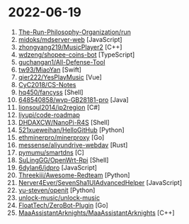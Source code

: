 # 2022-06-19

1. [The-Run-Philosophy-Organization/run](https://github.com/The-Run-Philosophy-Organization/run "润学全球官方指定GITHUB，整理润学宗旨、纲领、理论和各类润之实例；解决为什么润，润去哪里，怎么润三大问题； 并成为新中国人的核心宗教，核心信念。") 
2. [midoks/mdserver-web](https://github.com/midoks/mdserver-web "Simple Linux Panel") [JavaScript]
3. [zhongyang219/MusicPlayer2](https://github.com/zhongyang219/MusicPlayer2 "这是一款可以播放常见音频格式的音频播放器。支持歌词显示、歌词卡拉OK样式显示、歌词在线下载、歌词编辑、歌曲标签识别、Win10小娜搜索显示歌词、频谱分析、音效设置、任务栏缩略图按钮、主题颜色等功能。 播放内核为BASS音频库(V2.4)。") [C++]
4. [wdzeng/shopee-coins-bot](https://github.com/wdzeng/shopee-coins-bot "💰💰 蝦皮簽到機器人 💰💰") [TypeScript]
5. [guchangan1/All-Defense-Tool](https://github.com/guchangan1/All-Defense-Tool "本项目集成了全网优秀的攻防工具项目，包含自动化利用，子域名、敏感目录、端口等扫描，各大中间件，cms漏洞利用工具以及应急响应等资料。") 
6. [tw93/MiaoYan](https://github.com/tw93/MiaoYan "⛷轻灵的 Markdown 笔记本伴你写出妙言 ⛷Lightweight Markdown app to help you write great sentences.") [Swift]
7. [qier222/YesPlayMusic](https://github.com/qier222/YesPlayMusic "高颜值的第三方网易云播放器，支持 Windows / macOS / Linux") [Vue]
8. [CyC2018/CS-Notes](https://github.com/CyC2018/CS-Notes "📚 技术面试必备基础知识、Leetcode、计算机操作系统、计算机网络、系统设计") 
9. [hq450/fancyss](https://github.com/hq450/fancyss "fancyss is a project providing tools to across the GFW on asuswrt/merlin based router.") [Shell]
10. [648540858/wvp-GB28181-pro](https://github.com/648540858/wvp-GB28181-pro "WEB VIDEO PLATFORM是一个基于GB28181-2016标准实现的网络视频平台，支持NAT穿透，支持海康、大华、宇视等品牌的IPC、NVR、DVR接入。支持国标级联，支持rtsp/rtmp等视频流转发到国标平台，支持rtsp/rtmp等推流转发到国标平台。") [Java]
11. [lionsoul2014/ip2region](https://github.com/lionsoul2014/ip2region "Ip2region is a offline IP location library with accuracy rate of 99.9% and 0.0x millseconds searching performance. DB file is ONLY a few megabytes with all IP address stored. binding for Java,PHP,C,Python,Nodejs,Golang,C#,lua. Binary,B-tree,Memory searching algorithm") [C#]
12. [liyupi/code-roadmap](https://github.com/liyupi/code-roadmap "原创编程学习路线，包括全面的知识点、免费资源、面试题、学习建议、项目，适用于所有学习编程、求职的同学。已完成 Java、前端") 
13. [DHDAXCW/NanoPi-R4S](https://github.com/DHDAXCW/NanoPi-R4S "基于 Lean&Lienol 源码的 NanoPi R4S 的 OpenWrt 固件。每天自动更新插件和内") [Shell]
14. [521xueweihan/HelloGitHub](https://github.com/521xueweihan/HelloGitHub "分享 GitHub 上有趣、入门级的开源项目。Share interesting, entry-level open source projects on GitHub.") [Python]
15. [ethminerpro/minerproxy](https://github.com/ethminerpro/minerproxy "原创程序, 性能强大, 功能齐全, 体验拉满；支持专业机, 开发费恒定！无论你抽3%还是30%，甚至80%，都是0.3%开发费！已内置官方地址可供选择，避免被私人地址二次暗抽；无视CC攻击，不怕扫描攻击，内置加密证书，抽水设置范围支持0.1%-80%；无需繁琐设置，支持专业机！支持自定义证书，欢迎实测！矿场运维必备") [Go]
16. [messense/aliyundrive-webdav](https://github.com/messense/aliyundrive-webdav "阿里云盘 WebDAV 服务") [Rust]
17. [pymumu/smartdns](https://github.com/pymumu/smartdns "A local DNS server to obtain the fastest website IP for the best Internet experience， 一个本地DNS服务器，获取最快的网站IP，获得最佳上网体验。") [C]
18. [SuLingGG/OpenWrt-Rpi](https://github.com/SuLingGG/OpenWrt-Rpi "Raspberry Pi & NanoPi R2S/R4S & G-Dock & x86 OpenWrt Compile Project. (Based on Github Action / Daily Update)") [Shell]
19. [6dylan6/jdpro](https://github.com/6dylan6/jdpro "青龙脚本库") [JavaScript]
20. [Threekiii/Awesome-Redteam](https://github.com/Threekiii/Awesome-Redteam "一个红队知识仓库") [Python]
21. [Nerver4Ever/SevenSha1UIAdvancedHelper](https://github.com/Nerver4Ever/SevenSha1UIAdvancedHelper "转存助手ui优化版") [JavaScript]
22. [yu-steven/openit](https://github.com/yu-steven/openit "致力于打造无感翻墙环境") [Python]
23. [unlock-music/unlock-music](https://github.com/unlock-music/unlock-music "Unlock encrypted music file in browser. 在浏览器中解锁加密的音乐文件。") 
24. [FloatTech/ZeroBot-Plugin](https://github.com/FloatTech/ZeroBot-Plugin "基于 ZeroBot 的 OneBot 插件") [Go]
25. [MaaAssistantArknights/MaaAssistantArknights](https://github.com/MaaAssistantArknights/MaaAssistantArknights "《明日方舟》小助手，自动刷图、智能基建换班，全日常一键长草！| An Arknights assistant, supports ZH and EN client") [C++]
